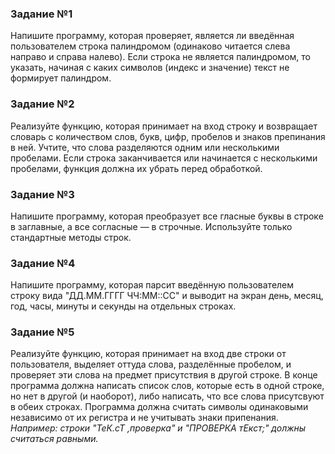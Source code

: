 ### Задание №1

Напишите программу, которая проверяет, является ли введённая пользователем строка палиндромом (одинаково читается слева направо и справа налево). Если строка не является палиндромом, то указать, начиная с каких символов (индекс и значение) текст не формирует палиндром.

### Задание №2

Реализуйте функцию, которая принимает на вход строку и возвращает словарь с количеством слов, букв, цифр, пробелов и знаков препинания в ней. Учтите, что слова разделяются одним или несколькими пробелами. Если строка заканчивается или начинается с несколькими пробелами, функция должна их убрать перед обработкой.

### Задание №3

Напишите программу, которая преобразует все гласные буквы в строке в заглавные, а все согласные — в строчные. Используйте только стандартные методы строк.

### Задание №4

Напишите программу, которая парсит введённую пользователем строку вида "ДД.ММ.ГГГГ ЧЧ:ММ::СС" и выводит на экран день, месяц, год, часы, минуты и секунды на отдельных строках.

### Задание №5

Реализуйте функцию, которая принимает на вход две строки от пользователя, выделяет оттуда слова, разделённые пробелом, и проверяет эти слова на предмет присутствия в другой строке. В конце программа должна написать список слов, которые есть в одной строке, но нет в другой (и наоборот), либо написать, что все слова присутсвуют в обеих строках. Программа должна считать символы одинаковыми независимо от их регистра и не учитывать знаки припенания. *Например: строки "ТеК.сТ ,проверка" и "ПРОВЕРКА тЕкст;" должны считаться равными.*